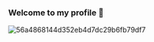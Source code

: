 ### Welcome to my profile 👋

<!--
**Angelo-La-Madrid/Angelo-La-Madrid** is a ✨ _special_ ✨ repository because its `README.md` (this file) appears on your GitHub profile.

Here are some ideas to get you started:

- 🔭 I’m currently working on ...
- 🌱 I’m currently learning ...
- 👯 I’m looking to collaborate on ...
- 🤔 I’m looking for help with ...
- 💬 Ask me about ...
- 📫 How to reach me: ...
- 😄 Pronouns: ...
- ⚡ Fun fact: ...
-->





![56a4868144d352eb4d7dc29b6fb79df7](https://user-images.githubusercontent.com/101282128/161404258-c8c8ddcd-1d53-478b-93ec-781175bd0957.gif)
